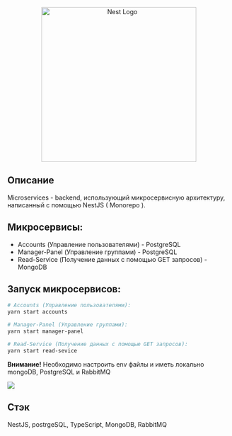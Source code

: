 <p align="center">
  <a href="http://nestjs.com/" target="blank"><img src="https://avatars.yandex.net/get-music-user-playlist/34120/606666247.1004.78267/m1000x1000?1607849310019&webp=false" width="350" alt="Nest Logo" /></a>
</p>

## Описание

Microservices - backend, использующий микросервисную архитектуру, написанный с помощью NestJS ( Monorepo ).<br>

## Микросервисы:

- Accounts (Управление пользователями) - PostgreSQL
- Manager-Panel (Управление группами) - PostgreSQL
- Read-Service (Получение данных с помощью GET запросов) - MongoDB

## Запуск микросервисов:

```bash
# Accounts (Управление пользователями):
yarn start accounts

# Manager-Panel (Управление группами):
yarn start manager-panel

# Read-Service (Получение данных с помощью GET запросов):
yarn start read-sevice
```

<b>Внимание!</b> Необходимо настроить env файлы и иметь локально mongoDB, PostgreSQL и RabbitMQ

<img src="https://i.ibb.co/XS9Cx52/1.png">

## Стэк

NestJS, postrgeSQL, TypeScript, MongoDB, RabbitMQ
